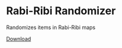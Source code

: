 # Rabi-Ribi Randomizer
Randomizes items in Rabi-Ribi maps

[Download](https://ci.appveyor.com/project/wcko87/rabiribi-randomizer/build/artifacts)
